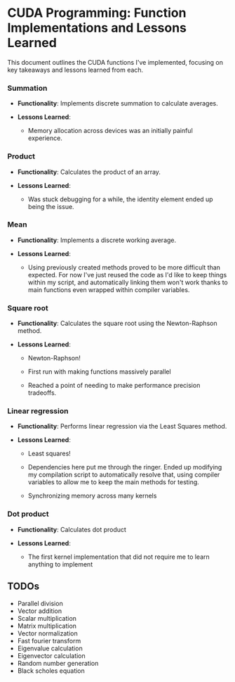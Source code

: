 # CUDA Programming: Function Implementations and Lessons Learned



This document outlines the CUDA functions I've implemented, focusing on key takeaways and lessons learned from each.



### Summation


- **Functionality**: Implements discrete summation to calculate averages.

- **Lessons Learned**:

  - Memory allocation across devices was an initially painful experience.



### Product


- **Functionality**: Calculates the product of an array.

- **Lessons Learned**:

  - Was stuck debugging for a while, the identity element ended up being the issue.



### Mean


- **Functionality**: Implements a discrete working average.

- **Lessons Learned**:

  - Using previously created methods proved to be more difficult than expected. For now I've just reused the code as I'd like to keep things within my script, and automatically linking them won't work thanks to main functions even wrapped within compiler variables.



### Square root


- **Functionality**: Calculates the square root using the Newton-Raphson method.

- **Lessons Learned**:

  - Newton-Raphson!

  - First run with making functions massively parallel

  - Reached a point of needing to make performance precision tradeoffs.

 

### Linear regression


- **Functionality**: Performs linear regression via the Least Squares method.

- **Lessons Learned**:

  - Least squares!

  - Dependencies here put me through the ringer. Ended up modifying my compilation script to automatically resolve that, using compiler variables to allow me to keep the main methods for testing.

  - Synchronizing memory across many kernels



### Dot product


- **Functionality**: Calculates dot product

- **Lessons Learned**:

  - The first kernel implementation that did not require me to learn anything to implement



## TODOs


- Parallel division
- Vector addition
- Scalar multiplication
- Matrix multiplication
- Vector normalization
- Fast fourier transform
- Eigenvalue calculation
- Eigenvector calculation
- Random number generation
- Black scholes equation
